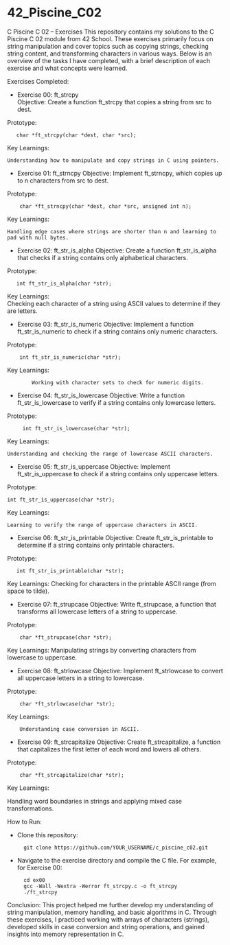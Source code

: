 # 42_Piscine_C02

C Piscine C 02 – Exercises
This repository contains my solutions to the C Piscine C 02 module from 42 School. These exercises primarily focus on string manipulation and cover topics such as copying strings, checking string content, and transforming characters in various ways. Below is an overview of the tasks I have completed, with a brief description of each exercise and what concepts were learned.

Exercises Completed:  
  
- Exercise 00: ft_strcpy  
Objective: Create a function ft_strcpy that copies a string from src to dest.
  
Prototype:
  
       char *ft_strcpy(char *dest, char *src);  

Key Learnings:  

    Understanding how to manipulate and copy strings in C using pointers.

- Exercise 01: ft_strncpy
Objective: Implement ft_strncpy, which copies up to n characters from src to dest.  
  
 Prototype:

        char *ft_strncpy(char *dest, char *src, unsigned int n);

Key Learnings:
 
    Handling edge cases where strings are shorter than n and learning to pad with null bytes.

- Exercise 02: ft_str_is_alpha
Objective: Create a function ft_str_is_alpha that checks if a string contains only alphabetical characters.  

Prototype: 
  
       int ft_str_is_alpha(char *str);

Key Learnings:  
      Checking each character of a string using ASCII values to determine if they are letters.

- Exercise 03: ft_str_is_numeric
Objective: Implement a function ft_str_is_numeric to check if a string contains only numeric characters.

Prototype: 

        int ft_str_is_numeric(char *str);

Key Learnings:

            Working with character sets to check for numeric digits.

- Exercise 04: ft_str_is_lowercase
Objective: Write a function ft_str_is_lowercase to verify if a string contains only lowercase letters.

Prototype: 

         int ft_str_is_lowercase(char *str);

Key Learnings:
  
    Understanding and checking the range of lowercase ASCII characters.

- Exercise 05: ft_str_is_uppercase
Objective: Implement ft_str_is_uppercase to check if a string contains only uppercase letters. 

Prototype: 

    int ft_str_is_uppercase(char *str);

Key Learnings:

    Learning to verify the range of uppercase characters in ASCII.

- Exercise 06: ft_str_is_printable
Objective: Create ft_str_is_printable to determine if a string contains only printable characters. 

Prototype: 
   
       int ft_str_is_printable(char *str);

Key Learnings:
Checking for characters in the printable ASCII range (from space to tilde).  

- Exercise 07: ft_strupcase
Objective: Write ft_strupcase, a function that transforms all lowercase letters of a string to uppercase.  

Prototype: 

        char *ft_strupcase(char *str);

Key Learnings:
Manipulating strings by converting characters from lowercase to uppercase.

- Exercise 08: ft_strlowcase
Objective: Implement ft_strlowcase to convert all uppercase letters in a string to lowercase. 

Prototype: 

        char *ft_strlowcase(char *str);

Key Learnings:

        Understanding case conversion in ASCII.  

- Exercise 09: ft_strcapitalize
Objective: Create ft_strcapitalize, a function that capitalizes the first letter of each word and lowers all others.  

Prototype: 

        char *ft_strcapitalize(char *str);

Key Learnings:

Handling word boundaries in strings and applying mixed case transformations.
         
How to Run:  

- Clone this repository:

        git clone https://github.com/YOUR_USERNAME/c_piscine_c02.git

- Navigate to the exercise directory and compile the C file. For example, for Exercise 00:  

        cd ex00
        gcc -Wall -Wextra -Werror ft_strcpy.c -o ft_strcpy
        ./ft_strcpy


Conclusion:
This project helped me further develop my understanding of string manipulation, memory handling, and basic algorithms in C. Through these exercises, I practiced working with arrays of characters (strings), developed skills in case conversion and string operations, and gained insights into memory representation in C.  
